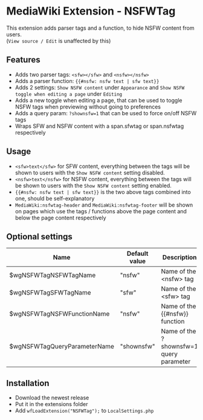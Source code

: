 # MediaWiki Extension - NSFWTag
This extension adds parser tags and a function, to hide NSFW content from users.<br>
(`View source / Edit` is unaffected by this)
## Features
- Adds two parser tags: `<sfw></sfw>` and `<nsfw></nsfw>`
- Adds a parser function: `{{#nsfw: nsfw text | sfw text}}`
- Adds 2 settings: `Show NSFW content` under `Appearance` and `Show NSFW toggle when editing a page` under `Editing`
- Adds a new toggle when editing a page, that can be used to toggle NSFW tags when previewing without going to preferences
- Adds a query param: `?shownsfw=1` that can be used to force on/off NSFW tags 
- Wraps SFW and NSFW content with a span.sfwtag or span.nsfwtag respectively
## Usage
- `<sfw>text</sfw>` for SFW content, everything between the tags will be shown to users with the `Show NSFW content` setting disabled.
- `<nsfw>text</nsfw>` for NSFW content, everything between the tags will be shown to users with the `Show NSFW content` setting enabled.
- `{{#nsfw: nsfw text | sfw text}}` is the two above tags combined into one, should be self-explanatory
- `MediaWiki:nsfwtag-header` and `MediaWiki:nsfwtag-footer` will be shown on pages which use the tags / functions above the page content and below the page content respectively
## Optional settings
| Name                         | Default value | Description                             |
|------------------------------|---------------|-----------------------------------------|
| $wgNSFWTagNSFWTagName        | "nsfw"        | Name of the \<nsfw> tag                 |
| $wgNSFWTagSFWTagName         | "sfw"         | Name of the \<sfw> tag                  |
| $wgNSFWTagNSFWFunctionName   | "nsfw"        | Name of the {{#nsfw}} function          |
| $wgNSFWTagQueryParameterName | "shownsfw"    | Name of the ?shownsfw=1 query parameter |
## Installation
- Download the newest release
- Put it in the extensions folder
- Add `wfLoadExtension("NSFWTag");` to `LocalSettings.php`
